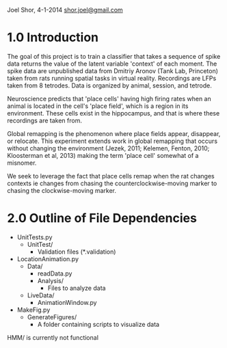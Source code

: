 Joel Shor, 4-1-2014
shor.joel@gmail.com

1.0 Introduction
=================================================
The goal of this project is to train a classifier that takes a sequence of
spike data returns the value of the latent variable 'context' of each moment. The spike data are unpublished data from Dmitriy Aronov (Tank Lab, Princeton) taken from rats running
spatial tasks in virtual reality. Recordings are LFPs taken from 8 tetrodes. Data
is organized by animal, session, and tetrode.

Neuroscience predicts that 'place cells' having high firing rates when an animal
is located in the cell's 'place field', which is a region in its environment. These
cells exist in the hippocampus, and that is where these recordings are taken from.

Global remapping is the phenomenon where place fields appear, disappear, or relocate.
This experiment extends work in global remapping that occurs without changing
the environment (Jezek, 2011; Kelemen, Fenton, 2010; Kloosterman et al, 2013) making the term 'place cell' somewhat of a misnomer.

We seek to leverage the fact that place cells remap when the rat changes contexts
ie changes from chasing the counterclockwise-moving marker to chasing the clockwise-moving marker.

2.0 Outline of File Dependencies
=================================================
+ UnitTests.py
	+ UnitTest/
		+ Validation files (*.validation)
+ LocationAnimation.py
	+ Data/
		+ readData.py
		+ Analysis/
			+ Files to analyze data
	+ LiveData/
		+ AnimationWindow.py
+ MakeFig.py
	+ GenerateFigures/
		+ A folder containing scripts to visualize data

HMM/ is currently not functional
